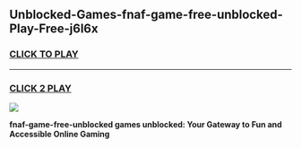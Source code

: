 
## Unblocked-Games-fnaf-game-free-unblocked-Play-Free-j6l6x
<h3>
<a href="https://premium76.site?title=fnaf-game-free-unblocked&ref=21A">CLICK TO PLAY</a></h3>
<hr>

<h3>
<a href="https://premium76.site?title=fnaf-game-free-unblocked&ref=21A">CLICK 2 PLAY</a>
  
</h3>

<a href="https://premium76.site?title=fnaf-game-free-unblocked&ref=21A"><img src="https://clearcache.store/games.png"></a>


**fnaf-game-free-unblocked games unblocked: Your Gateway to Fun and Accessible Online Gaming**
